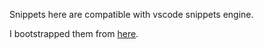 Snippets here are compatible with vscode snippets engine.

I bootstrapped them from [here](https://github.com/rafamadriz/friendly-snippets/tree/main/snippets).

